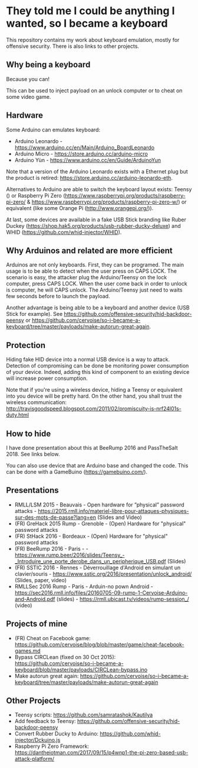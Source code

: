 # They told me I could be anything I wanted, so I became a keyboard

This repository contains my work about keyboard emulation, mostly for offensive security. There is also links to other projects.

## Why being a keyboard

Because you can!

This can be used to inject payload on an unlock computer or to cheat on some video game.

## Hardware

Some Arduino can emulates keyboard:
- Arduino Leonardo - https://www.arduino.cc/en/Main/Arduino_BoardLeonardo
- Arduino Micro - https://store.arduino.cc/arduino-micro
- Arduino Yùn - https://www.arduino.cc/en/Guide/ArduinoYun

Note that a version of the Arduino Leonardo exists with a Ethernet plug but the product is retired: https://store.arduino.cc/arduino-leonardo-eth.

Alternatives to Arduino are able to switch the keyboard layout exists: Teensy () or Raspberry Pi Zero (https://www.raspberrypi.org/products/raspberry-pi-zero/ & https://www.raspberrypi.org/products/raspberry-pi-zero-w/) or equivalent (like some Orange Pi (http://www.orangepi.org/)).

At last, some devices are available in a fake USB Stick branding like Ruber Duckey (https://shop.hak5.org/products/usb-rubber-ducky-deluxe) and WHID (https://github.com/whid-injector/WHID).

## Why Arduinos and related are more efficient

Arduinos are not only keyboards. First, they can be programed. The main usage is to be able to detect when the user press on CAPS LOCK. The scenario is easy, the attacker plug the Arduino/Teensy on the lock computer, press CAPS LOCK. When the user come back in order to unlock is computer, he will CAPS unlock. The Arduino/Teensy just need to waits few seconds before to launch the payload.

Another advantage is being able to be a keyboard and another device (USB Stick for example). See https://github.com/offensive-security/hid-backdoor-peensy or https://github.com/cervoise/so-i-became-a-keyboard/tree/master/payloads/make-autorun-great-again.

## Protection

Hiding fake HID device into a normal USB device is a way to attack. Detection of compromising can be done be monitoring power consumption of your device. Indeed, adding this kind of component to an existing device will increase power consumption.

Note that if you're using a wireless device, hiding a Teensy or equivalent into you device will be pretty hard. On the other hand, you shall trust the wireless communication: http://travisgoodspeed.blogspot.com/2011/02/promiscuity-is-nrf24l01s-duty.html

## How to hide

I have done presentation about this at BeeRump 2016 and PassTheSalt 2018. See links below.

You can also use device that are Arduino base and changed the code. This can be done with a GameBuino (https://gamebuino.com/).

## Presentations

- RMLL/LSM 2015 - Beauvais - Open hardware for ”physical” password attacks - https://2015.rmll.info/materiel-libre-pour-attaques-physiques-sur-des-mots-de-passe?lang=en (Slides and Video)
- (FR) GreHack 2015 Rump - Grenoble - (Open) Hardware for "physical" password attacks
- (FR) StHack 2016 - Bordeaux - (Open) Hardware for "physical" password attacks
- (FR) BeeRump 2016 - Paris - - https://www.rump.beer/2016/slides/Teensy_-_Introduire_une_porte_derobe_dans_un_peripherique_USB.pdf (Slides)
- (FR) SSTIC 2016 - Rennes - Déverrouillage d'Android en simulant un clavier/souris - https://www.sstic.org/2016/presentation/unlock_android/ (Slides, paper, video)
- RMLLSec 2016 Rump - Paris -  Arduin-no pown Android - https://sec2016.rmll.info/files/20160705-09-rump-1-Cervoise-Arduino-and-Android.pdf (slides) - https://rmll.ubicast.tv/videos/rump-session_/ (video)

## Projects of mine

- (FR) Cheat on Facebook game: https://github.com/cervoise/blog/blob/master/game/cheat-facebook-games.md
- Bypass CIRCLean (fixed on 30 Oct 2015): https://github.com/cervoise/so-i-became-a-keyboard/blob/master/payloads/CIRCLean-bypass.ino
- Make autorun great again: https://github.com/cervoise/so-i-became-a-keyboard/tree/master/payloads/make-autorun-great-again

## Other Projects

- Teensy scripts: https://github.com/samratashok/Kautilya 
- Add feedback to Teensy: https://github.com/offensive-security/hid-backdoor-peensy
- Convert Rubber Ducky to Arduino: https://github.com/whid-injector/Dckuino.js 
- Raspberry Pi Zero Framework: https://dantheiotman.com/2017/09/15/p4wnp1-the-pi-zero-based-usb-attack-platform/ 
